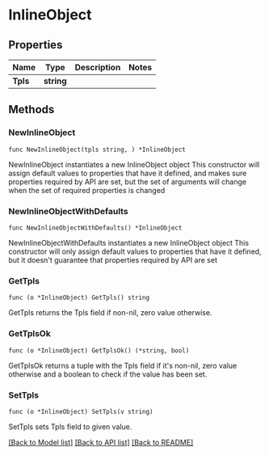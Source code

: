 # InlineObject

## Properties

Name | Type | Description | Notes
------------ | ------------- | ------------- | -------------
**Tpls** | **string** |  | 

## Methods

### NewInlineObject

`func NewInlineObject(tpls string, ) *InlineObject`

NewInlineObject instantiates a new InlineObject object
This constructor will assign default values to properties that have it defined,
and makes sure properties required by API are set, but the set of arguments
will change when the set of required properties is changed

### NewInlineObjectWithDefaults

`func NewInlineObjectWithDefaults() *InlineObject`

NewInlineObjectWithDefaults instantiates a new InlineObject object
This constructor will only assign default values to properties that have it defined,
but it doesn't guarantee that properties required by API are set

### GetTpls

`func (o *InlineObject) GetTpls() string`

GetTpls returns the Tpls field if non-nil, zero value otherwise.

### GetTplsOk

`func (o *InlineObject) GetTplsOk() (*string, bool)`

GetTplsOk returns a tuple with the Tpls field if it's non-nil, zero value otherwise
and a boolean to check if the value has been set.

### SetTpls

`func (o *InlineObject) SetTpls(v string)`

SetTpls sets Tpls field to given value.



[[Back to Model list]](../README.md#documentation-for-models) [[Back to API list]](../README.md#documentation-for-api-endpoints) [[Back to README]](../README.md)


